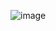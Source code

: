 ![image](https://github.com/gabrielricardosilva/Pokedex-JS/assets/93540978/d566cc70-c6ef-4ea5-9c7d-d722a1c45ed3)
